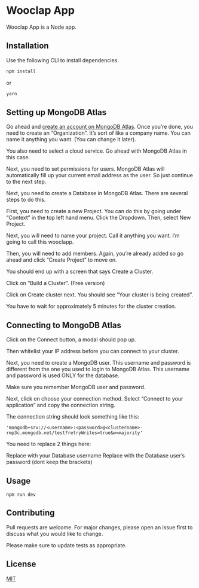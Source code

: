 # Wooclap App

Wooclap App is a Node app.

## Installation

Use the following CLI to install dependencies.

```bash
npm install
```
or
```bash
yarn
```

## Setting up MongoDB Atlas

Go ahead and [create an account on MongoDB Atlas](https://www.mongodb.com/download-center). Once you’re done, you need to create an “Organization”. It’s sort of like a company name. You can name it anything you want. (You can change it later).

You also need to select a cloud service. Go ahead with MongoDB Atlas in this case.

Next, you need to set permissions for users. MongoDB Atlas will automatically fill up your current email address as the user. So just continue to the next step.

Next, you need to create a Database in MongoDB Atlas. There are several steps to do this.

First, you need to create a new Project. You can do this by going under “Context” in the top left hand menu. Click the Dropdown. Then, select New Project.

Next, you will need to name your project. Call it anything you want. I’m going to call this wooclapp.

Then, you will need to add members. Again, you’re already added so go ahead and click “Create Project” to move on.

You should end up with a screen that says Create a Cluster.

Click on “Build a Cluster”. (Free version)

Click on Create cluster next. You should see “Your cluster is being created”.

You have to wait for approximately 5 minutes for the cluster creation.


## Connecting to MongoDB Atlas

Click on the Connect button, a modal should pop up.

Then whitelist your IP address before you can connect to your cluster.

Next, you need to create a MongoDB user. This username and password is different from the one you used to login to MongoDB Atlas. This username and password is used ONLY for the database.

Make sure you remember MongoDB user and password.

Next, click on choose your connection method. Select “Connect to your application” and copy the connection string.

The connection string should look something like this:
```
'mongodb+srv://<username>:<password>@<clustername>-rmp3c.mongodb.net/test?retryWrites=true&w=majority'
```

You need to replace 2 things here:

Replace <username> with your Database username
Replace <password> with the Database user’s password (dont keep the brackets)

## Usage

```
npm run dev
```

## Contributing
Pull requests are welcome. For major changes, please open an issue first to discuss what you would like to change.

Please make sure to update tests as appropriate.

## License
[MIT](https://choosealicense.com/licenses/mit/)